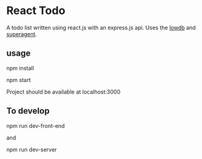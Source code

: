 # React Todo

A todo list written using react.js with an express.js api. Uses the
[lowdb](https://github.com/typicode/lowdb) and
[superagent](http://visionmedia.github.io/superagent/).

## usage
npm install

npm start

Project should be available at localhost:3000

## To develop

npm run dev-front-end

and

npm run dev-server
